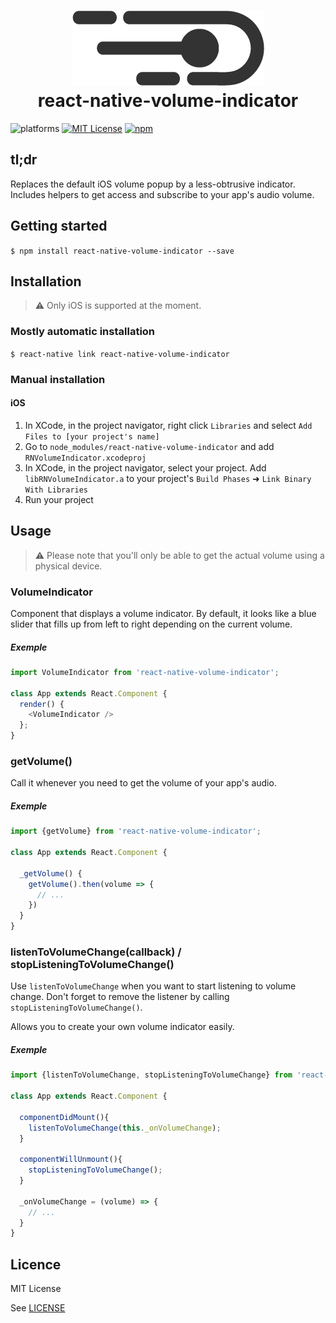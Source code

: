 <h1 align="center">
  <img src="./logo.png"/><br>
  react-native-volume-indicator
</h1>

![platforms](https://img.shields.io/badge/platform-iOS-brightgreen.svg?style=flat&colorB=191A17)
[![MIT License][license-badge]][license-url]
[![npm](https://img.shields.io/npm/v/react-native-volume-indicator.svg?style=flat
)](https://www.npmjs.com/package/react-native-volume-indicator)

## tl;dr

Replaces the default iOS volume popup by a less-obtrusive indicator.
Includes helpers to get access and subscribe to your app's audio volume.

## Getting started

`$ npm install react-native-volume-indicator --save`

## Installation

>⚠️ Only iOS is supported at the moment.

### Mostly automatic installation

`$ react-native link react-native-volume-indicator`

### Manual installation

#### iOS

1. In XCode, in the project navigator, right click `Libraries` and select `Add Files to [your project's name]`
2. Go to `node_modules/react-native-volume-indicator` and add `RNVolumeIndicator.xcodeproj`
3. In XCode, in the project navigator, select your project. Add `libRNVolumeIndicator.a` to your project's `Build Phases` ➜ `Link Binary With Libraries`
4. Run your project

## Usage

>⚠️ Please note that you'll only be able to get the actual volume
using a physical device.

### VolumeIndicator

Component that displays a volume indicator.
By default, it looks like a blue slider that fills up 
from left to right depending on the current volume.

##### Exemple
```javascript
import VolumeIndicator from 'react-native-volume-indicator';

class App extends React.Component {
  render() {
    <VolumeIndicator />
  };
}
```

### getVolume()

Call it whenever you need to get the volume of your app's audio.

##### Exemple
```javascript
import {getVolume} from 'react-native-volume-indicator';

class App extends React.Component {
  
  _getVolume() {
    getVolume().then(volume => {
      // ...
    })
  }
}
```


### listenToVolumeChange(callback) / stopListeningToVolumeChange()

Use `listenToVolumeChange` when you want to start listening to volume change.
Don't forget to remove the listener by calling `stopListeningToVolumeChange()`.

Allows you to create your own volume indicator easily.

##### Exemple
```javascript
import {listenToVolumeChange, stopListeningToVolumeChange} from 'react-native-volume-indicator';

class App extends React.Component {
  
  componentDidMount(){
    listenToVolumeChange(this._onVolumeChange);
  }
  
  componentWillUnmount(){
    stopListeningToVolumeChange();
  }
  
  _onVolumeChange = (volume) => {
    // ...
  }
}
```
  
## Licence ##
MIT License

See [LICENSE](LICENSE)

[license-badge]: http://img.shields.io/badge/license-MIT-blue.svg?style=flat
[license-url]: LICENSE